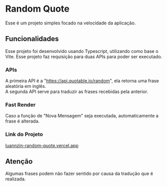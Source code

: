 # Random Quote

Esse é um projeto simples focado na velocidade da aplicação.

## Funcionalidades

Esse projeto foi desenvolvido usando Typescript, utilizando como base o Vite.
Esse projeto faz requisição para duas APIs para poder ser executado.

### APIs

A primeira API é a "https://api.quotable.io/random", ela retorna uma frase aleatória em inglês. <br>
A segunda API serve para traduzir as frases recebidas pela anterior.

### Fast Render

Caso a função de "Nova Mensagem" seja executada, automaticamente a frase é alterada.

### Link do Projeto

<a href="https://luannzin-random-quote.vercel.app" target="_blank">luannzin-random-quote.vercel.app</a>

## Atenção

Algumas frases podem não fazer sentido por causa da tradução que é realizada.
